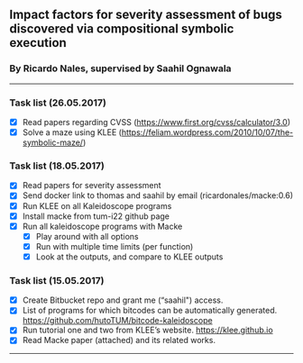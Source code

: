 ## Impact	factors	for	severity	assessment	of	bugs	discovered	via compositional	symbolic	execution
### By Ricardo Nales, supervised by Saahil Ognawala
---------------------------------------
### Task list (26.05.2017)
- [x] Read papers regarding CVSS (https://www.first.org/cvss/calculator/3.0)
- [x] Solve a maze using KLEE (https://feliam.wordpress.com/2010/10/07/the-symbolic-maze/)

### Task list (18.05.2017)
- [x] Read papers for severity assessment
- [x] Send docker link to thomas and saahil by email (ricardonales/macke:0.6)
- [x] Run KLEE on all Kaleidoscope programs
- [x] Install macke from tum-i22 github page
- [x] Run all kaleidoscope programs with Macke
  - [x] Play around with all options
  - [x] Run with multiple time limits (per function)
  - [x] Look at the outputs, and compare to KLEE outputs

### Task list (15.05.2017)
- [x] Create Bitbucket repo and grant me (“saahil") access.
- [x] List of programs for which bitcodes can be automatically generated.     https://github.com/hutoTUM/bitcode-kaleidoscope
- [x] Run tutorial one and two from KLEE’s website. https://klee.github.io
- [x] Read Macke paper (attached) and its related works.
---------------------------------------
